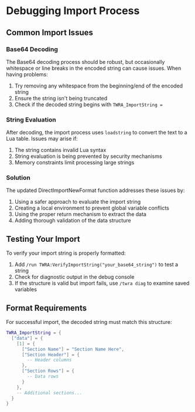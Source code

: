 # Debugging Import Process

## Common Import Issues

### Base64 Decoding
The Base64 decoding process should be robust, but occasionally whitespace or line breaks in the encoded string can cause issues. When having problems:

1. Try removing any whitespace from the beginning/end of the encoded string
2. Ensure the string isn't being truncated 
3. Check if the decoded string begins with `TWRA_ImportString =`

### String Evaluation
After decoding, the import process uses `loadstring` to convert the text to a Lua table. Issues may arise if:

1. The string contains invalid Lua syntax
2. String evaluation is being prevented by security mechanisms
3. Memory constraints limit processing large strings

### Solution
The updated DirectImportNewFormat function addresses these issues by:
1. Using a safer approach to evaluate the import string
2. Creating a local environment to prevent global variable conflicts
3. Using the proper return mechanism to extract the data
4. Adding thorough validation of the data structure

## Testing Your Import

To verify your import string is properly formatted:

1. Add `/run TWRA:VerifyImportString("your_base64_string")` to test a string
2. Check for diagnostic output in the debug console
3. If the structure is valid but import fails, use `/twra diag` to examine saved variables

## Format Requirements

For successful import, the decoded string must match this structure:
```lua
TWRA_ImportString = {
  ["data"] = {
    [1] = {
      ["Section Name"] = "Section Name Here",
      ["Section Header"] = {
        -- Header columns
      },
      ["Section Rows"] = {
        -- Data rows
      }
    },
    -- Additional sections...
  }
}
```
